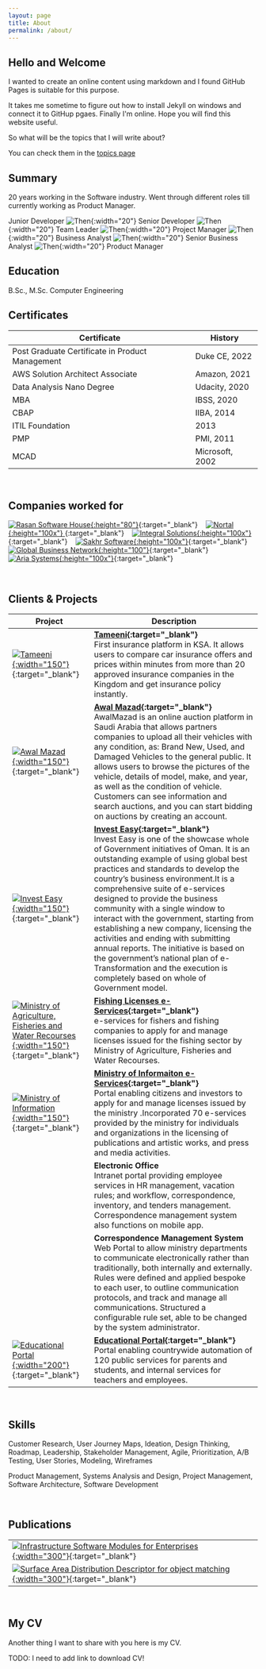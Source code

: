 ```yaml
---
layout: page
title: About
permalink: /about/
---
```


## Hello and Welcome 

I wanted to create an online content using markdown and I found GitHub Pages is suitable for this purpose. 

It takes me sometime to figure out how to install Jekyll on windows and connect it to GitHup pgaes. Finally I'm online. 
Hope you will find this website useful.

So what will be the topics that I will write about?

You can check them in the [topics page](/topics)
  
## Summary 

20 years working in the Software industry. Went through different roles till currently working as Product Manager.


Junior Developer ![Then](https://www.shareicon.net/download/2017/01/31/877244_right.ico){:width="20"} Senior Developer ![Then](https://www.shareicon.net/download/2017/01/31/877244_right.ico){:width="20"} Team Leader ![Then](https://www.shareicon.net/download/2017/01/31/877244_right.ico){:width="20"} Project Manager ![Then](https://www.shareicon.net/download/2017/01/31/877244_right.ico){:width="20"} Business Analyst ![Then](https://www.shareicon.net/download/2017/01/31/877244_right.ico){:width="20"} Senior Business Analyst ![Then](https://www.shareicon.net/download/2017/01/31/877244_right.ico){:width="20"} Product Manager



## Education
B.Sc., M.Sc. Computer Engineering 

## Certificates

|Certificate| History  |
|--|--|
| Post Graduate Certificate in Product Management | Duke CE, 2022 |
| AWS Solution Architect Associate | Amazon, 2021 |
| Data Analysis Nano Degree | Udacity, 2020 |
| MBA | IBSS, 2020 |
| CBAP | IIBA, 2014 
| ITIL Foundation | 2013 |
| PMP | PMI, 2011 |
| MCAD | Microsoft, 2002 |


<br/>

## Companies worked for 

[![Rasan Software House](https://www.arabnews.com/sites/default/files/2021/11/17/2918206-1580745978.png){:height="80"}](https://www.rasan.co/){:target="_blank"} &nbsp;&nbsp;
[![Nortal](https://upload.wikimedia.org/wikipedia/commons/0/07/Nortal_logo.png){:height="100x"} ](https://nortal.com/){:target="_blank"} &nbsp;&nbsp;
[![Integral Solutions](https://www.integral.com.om/images/logo.png){:height="100x"}](http://www.integral.com.om/){:target="_blank"} &nbsp;&nbsp;
[![Sakhr Software](https://m.eyeofriyadh.com/directory/images/2018/04/3bc6c757d554.png){:height="100x"}](http://www.sakhr.com/){:target="_blank"} &nbsp;&nbsp;
[![Global Business Network](https://scontent.fdxb1-1.fna.fbcdn.net/v/t1.18169-9/10426261_1019606334740972_16336748507218073_n.jpg?_nc_cat=110&ccb=1-7&_nc_sid=09cbfe&_nc_ohc=W6zDC7MSyOwAX8Ol23T&_nc_ht=scontent.fdxb1-1.fna&oh=00_AT-wD0jMEI_3TjzRqhT8fioyx-98E-1cgcehKXwRyqnSbQ&oe=63551C55){:height="100"}](http://www.gbn-egypt.com/){:target="_blank"} &nbsp;&nbsp;
[![Aria Systems](https://res.cloudinary.com/crunchbase-production/image/upload/c_lpad,h_256,w_256,f_auto,q_auto:eco,dpr_1/v1397192201/916a7b6a1deffd98e078321028fcd0cb.gif){:height="100x"}](https://ariasystems.biz/){:target="_blank"} &nbsp;&nbsp;


<br/>

## Clients & Projects

|Project| Description  |
|--|--|
| [![Tameeni](https://dmul2da2acg0k.cloudfront.net/Resources/images/header-logo.svg?v=18.70){:width="150"}](https://www.tameeni.com/){:target="_blank"} | **[Tameeni](https://www.tameeni.com/){:target="_blank"}**<br/> First insurance platform in KSA. It allows users to compare car insurance offers and prices within minutes from more than 20 approved insurance companies in the Kingdom and get insurance policy instantly.|
| [![Awal Mazad](https://zood.s3.amazonaws.com/awalmazad/web/cdn/Content/SalvageTheme/images/header-logo.svg){:width="150"}](https://awalmazad.com/en){:target="_blank"} | **[Awal Mazad](https://awalmazad.com/en){:target="_blank"}** <br/> AwalMazad is an online auction platform in Saudi Arabia that allows partners companies to upload all their vehicles with any condition, as: Brand New, Used, and Damaged Vehicles to the general public. It allows users to browse the pictures of the vehicle, details of model, make, and year, as well as the condition of vehicle. Customers can see information and search auctions, and you can start bidding on auctions by creating an account. |
| [![Invest Easy](https://www.business.gov.om/ieasy/wp-content/uploads/2020/07/logo.png){:width="150"}](https://www.business.gov.om/){:target="_blank"} | **[Invest Easy](https://www.business.gov.om/){:target="_blank"}** <br/> Invest Easy is one of the showcase whole of Government initiatives of Oman. It is an outstanding example of using global best practices and standards to develop the country’s business environment.It is a comprehensive suite of e-services designed to provide the business community with a single window to interact with the government, starting from establishing a new company, licensing the activities and ending with submitting annual reports. The initiative is based on the government’s national plan of e-Transformation and the execution is completely based on whole of Government model. |
| [![Ministry of Agriculture, Fisheries and Water Recourses](https://maf.gov.om/BakEnd//NewsPics/636516753458961910.jpg){:width="150"}](https://maf.gov.om/){:target="_blank"} | **[Fishing Licenses e-Services](https://maf.gov.om/){:target="_blank"}** <br/> e-services for fishers and fishing companies to apply for and manage licenses issued for the fishing sector by Ministry of Agriculture, Fisheries and Water Recourses.  |
| [![Ministry of Information](https://omaninfo.om/templates/omaninfo/assets/images/logo-en.png){:width="150"}](https://omaninfo.om/){:target="_blank"} | **[Ministry of Informaiton e-Services](https://omaninfo.om/){:target="_blank"}** <br/> Portal enabling citizens and investors to apply for and manage licenses issued by the ministry .Incorporated 70 e-services provided by the ministry for individuals and organizations in the licensing of publications and artistic works, and press and media activities. |
| | **Electronic Office** <br/> Intranet portal providing employee services in HR management, vacation rules; and workflow, correspondence, inventory, and tenders management. Correspondence management system also functions on mobile app. |
| | **Correspondence Management System** <br/> Web Portal to allow ministry departments to communicate electronically rather than traditionally, both internally and externally. Rules were defined and applied bespoke to each user, to outline communication protocols, and track and manage all communications. Structured a configurable rule set, able to be changed by the system administrator. |
| [![Educational Portal](https://home.moe.gov.om/templates/moe/assets/images/logo.png){:width="200"}](https://home.moe.gov.om/){:target="_blank"} | **[Educational Portal](https://home.moe.gov.om/){:target="_blank"}** <br/> Portal enabling countrywide automation of 120 public services for parents and students, and internal services for teachers and employees. |


<br/>

## Skills
Customer Research, User Journey Maps, Ideation, Design Thinking, Roadmap, Leadership, Stakeholder Management, Agile, Prioritization, A/B Testing, User Stories, Modeling, Wireframes

Product Management, Systems Analysis and Design, Project Management, Software Architecture, Software Development

<br/>

## Publications 

|  | 
|--| 
| [![Infrastructure Software Modules for Enterprises](https://m.media-amazon.com/images/I/41wOgqP+LyL._SX328_BO1,204,203,200_.jpg){:width="300"}](https://www.amazon.ae/Infrastructure-Software-Modules-Enterprises-Wireframes/dp/1484230205){:target="_blank"} | **Book: [Infrastructure Software Modules for Enterprises](https://www.amazon.com/Infrastructure-Software-Modules-Enterprises-Wireframes/dp/1484230205){:target="_blank"}**, 2017<br/> This book describes the key functionality and high-level analysis for use-cases, wire-frames, and data models for 14 modules, which are essential for Enterprise systems and can be considered as the infrastructure modules to build an enterprise system.|
| [![Surface Area Distribution Descriptor for object matching](https://ars.els-cdn.com/content/image/1-s2.0-S2090123210X00042-cov150h.gif){:width="300"}](https://www.sciencedirect.com/science/article/pii/S2090123210000718){:target="_blank"} | **Article: [Surface Area Distribution Descriptor for object matching](https://www.sciencedirect.com/science/article/pii/S2090123210000718){:target="_blank"}**, 2010<br/> In this article, a new volumetric descriptor to represent 3D objects is proposed. The proposed descriptor is used to match objects under rigid transformations including uniform scaling. The descriptor represents the object by dividing it into shells, acquiring the area distribution of the object through those shells. The computed areas are normalised to make the descriptor scale-invariant in addition to rotation and translation invariant. The effectiveness and stability of the proposed descriptor to noise and variant sampling density as well as the effectiveness of the similarity measures are analysed and demonstrated through experimental results. |


<br/>

## My CV 

Another thing I want to share with you here is my CV. 

TODO: I need to add link to download CV!